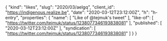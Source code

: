 {
  "kind": "likes",
  "slug": "2020/03/aelgq",
  "client_id": "https://indigenous.realize.be",
  "date": "2020-03-12T23:12:00Z",
  "h": "h-entry",
  "properties": {
    "name": [
      "Like of @tejmuk's tweet"
    ],
    "like-of": [
      "https://twitter.com/tejmuk/status/1238077346193838081"
    ],
    "published": [
      "2020-03-12T23:12:00Z"
    ],
    "syndication": [
      "https://twitter.com/tejmuk/status/1238077346193838081"
    ]
  }
}
